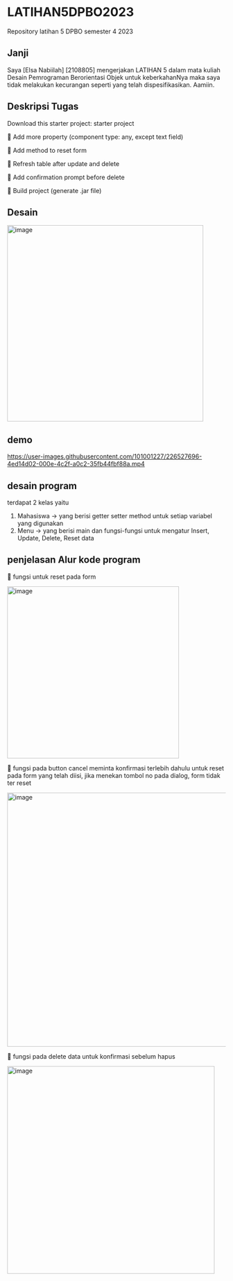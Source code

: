# LATIHAN5DPBO2023
Repository latihan 5 DPBO semester 4 2023
## Janji 
Saya [Elsa Nabiilah] [2108805] mengerjakan LATIHAN 5 dalam mata kuliah Desain Pemrograman Berorientasi Objek untuk keberkahanNya maka saya tidak melakukan kecurangan seperti yang telah dispesifikasikan. Aamiin.

## Deskripsi Tugas 
Download this starter project: starter project

🍎 Add more property (component type: any, except text field)

🍎 Add method to reset form

🍎 Refresh table after update and delete

🍎 Add confirmation prompt before delete

🍎 Build project (generate .jar file)

## Desain
<img width="452" alt="image" src="https://user-images.githubusercontent.com/101001227/226521855-420e75a9-1ec4-485e-bd1f-668a66b42e41.png">

## demo 



https://user-images.githubusercontent.com/101001227/226527696-4ed14d02-000e-4c2f-a0c2-35fb44fbf88a.mp4




## desain program
terdapat 2 kelas yaitu 
1. Mahasiswa -> yang berisi getter setter method untuk setiap variabel yang digunakan
2. Menu -> yang berisi main dan fungsi-fungsi untuk mengatur Insert, Update, Delete, Reset data 

## penjelasan Alur kode program
🤔 fungsi untuk reset pada form 

<img width="396" alt="image" src="https://user-images.githubusercontent.com/101001227/226527051-0aa3786d-b118-484e-aea1-7e6026dba448.png">

🤔 fungsi pada button cancel 
meminta konfirmasi terlebih dahulu untuk reset pada form yang telah diisi, jika menekan tombol no pada dialog, form tidak ter reset

<img width="585" alt="image" src="https://user-images.githubusercontent.com/101001227/226527284-c0ecce22-8e02-4e6d-ab30-283a2562f79f.png">

🤔 fungsi pada delete data untuk konfirmasi sebelum hapus

<img width="478" alt="image" src="https://user-images.githubusercontent.com/101001227/226527514-ae502e8a-4013-4003-b777-63936a97d38e.png">






